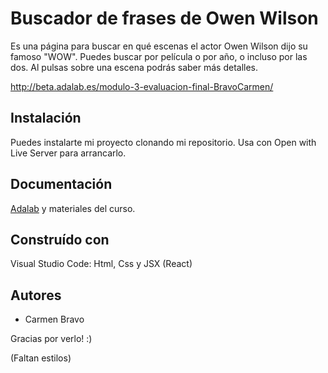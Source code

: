 # Buscador de frases de Owen Wilson

Es una página para buscar en qué escenas el actor Owen Wilson dijo su famoso "WOW". Puedes buscar por película o por año, o incluso por las dos. Al pulsas sobre una escena podrás saber más detalles.



http://beta.adalab.es/modulo-3-evaluacion-final-BravoCarmen/


## Instalación

Puedes instalarte mi proyecto clonando mi repositorio. Usa con Open with Live Server para arrancarlo.



## Documentación

[Adalab](https://adalab.es/) y materiales del curso.


## Construído con

Visual Studio Code: Html, Css y JSX (React)


## Autores

- Carmen Bravo

Gracias por verlo! :)

(Faltan estilos)
